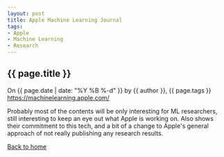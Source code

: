 ```yaml
---
layout: post
title: Apple Machine Learning Journal
tags: 
- Apple
- Machine Learning
- Research
---
```


## {{ page.title }}
On {{ page.date | date: "%Y %B %-d" }} by {{ author }}, {{ page.tags }} 
<https://machinelearning.apple.com/>

Probably most of the contents will be only interesting for ML researchers, still interesting to keep an eye out what Apple is working on. Also shows their commitment to this tech, and a bit of a change to Apple's general approach of not really publishing any research results.

<!--more-->
<a href="{{ site.baseurl }}">Back to home</a>
